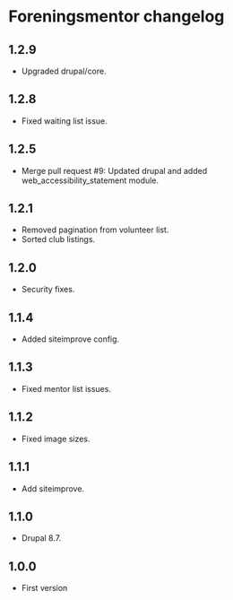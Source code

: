# Foreningsmentor changelog

## 1.2.9

* Upgraded drupal/core.

## 1.2.8

* Fixed waiting list issue.

## 1.2.5

* Merge pull request #9: Updated drupal and added web_accessibility_statement module.

## 1.2.1

* Removed pagination from volunteer list.
* Sorted club listings.

## 1.2.0

* Security fixes.

## 1.1.4

* Added siteimprove config.

## 1.1.3

* Fixed mentor list issues.

## 1.1.2

* Fixed image sizes.

## 1.1.1

* Add siteimprove.

## 1.1.0

* Drupal 8.7.

## 1.0.0

* First version
